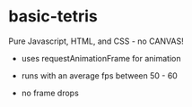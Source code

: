 # basic-tetris

Pure Javascript, HTML, and CSS - no CANVAS!

- uses requestAnimationFrame for animation

- runs with an average fps between 50 - 60

- no frame drops
